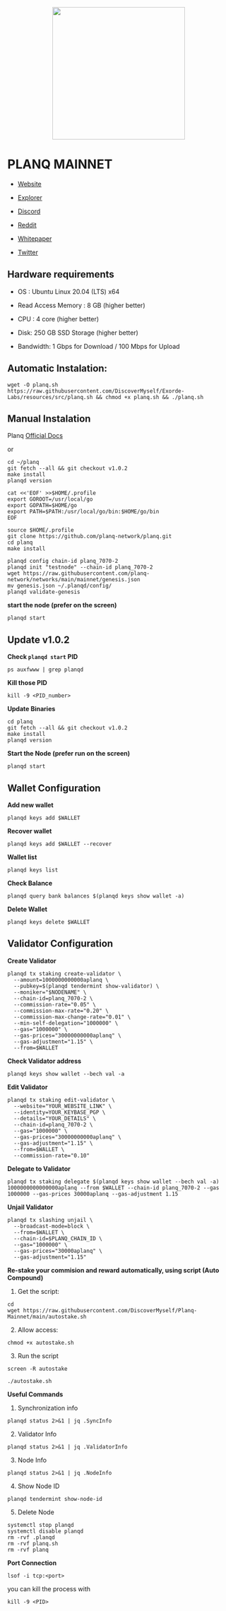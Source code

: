 <div classname="logo">

<p align="center">
  <img height="300" height="auto" src="https://user-images.githubusercontent.com/78480857/208048940-257c3d9c-3dae-4f6d-ad0d-bba3f4ceb541.png">
</div>


# PLANQ MAINNET

- [Website](https://planq.network/)

- [Explorer](https://explorer.planq.network/)

- [Discord](https://discord.gg/zmjTn49k)

- [Reddit](https://www.reddit.com/r/planq_network)

- [Whitepaper](https://planq.network/whitepaper)

- [Twitter](https://twitter.com/PlanqFoundation)

## Hardware requirements
- OS : Ubuntu Linux 20.04 (LTS) x64

- Read Access Memory : 8 GB (higher better)

- CPU : 4 core (higher better)

- Disk: 250 GB SSD Storage (higher better)

- Bandwidth: 1 Gbps for Download / 100 Mbps for Upload


## Automatic Instalation:
```
wget -O planq.sh https://raw.githubusercontent.com/DiscoverMyself/Exorde-Labs/resources/src/planq.sh && chmod +x planq.sh && ./planq.sh
```

## Manual Instalation
Planq [Official Docs](https://docs.planq.network/)

or

```
cd ~/planq
git fetch --all && git checkout v1.0.2
make install 
planqd version
```

```
cat <<'EOF' >>$HOME/.profile
export GOROOT=/usr/local/go
export GOPATH=$HOME/go
export PATH=$PATH:/usr/local/go/bin:$HOME/go/bin
EOF
```
```
source $HOME/.profile
git clone https://github.com/planq-network/planq.git
cd planq
make install
```
```
planqd config chain-id planq_7070-2
planqd init "testnode" --chain-id planq_7070-2
wget https://raw.githubusercontent.com/planq-network/networks/main/mainnet/genesis.json
mv genesis.json ~/.planqd/config/
planqd validate-genesis
```

**start the node (prefer on the screen)**
```
planqd start
```


## Update v1.0.2

**Check `planqd start` PID**
```
ps auxfwww | grep planqd
```

**Kill those PID**
```
kill -9 <PID_number>
```

**Update Binaries**
```
cd planq
git fetch --all && git checkout v1.0.2
make install 
planqd version
```

**Start the Node (prefer run on the screen)**
```
planqd start
```

## Wallet Configuration
**Add new wallet**
```
planqd keys add $WALLET
```

**Recover wallet**
```
planqd keys add $WALLET --recover
```

**Wallet list**
```
planqd keys list
```

**Check Balance**
```
planqd query bank balances $(planqd keys show wallet -a)
```

**Delete Wallet**
```
planqd keys delete $WALLET
```


## Validator Configuration
**Create Validator**
```
planqd tx staking create-validator \
  --amount=1000000000000aplanq \
  --pubkey=$(planqd tendermint show-validator) \
  --moniker="$NODENAME" \
  --chain-id=planq_7070-2 \
  --commission-rate="0.05" \
  --commission-max-rate="0.20" \
  --commission-max-change-rate="0.01" \
  --min-self-delegation="1000000" \
  --gas="1000000" \
  --gas-prices="30000000000aplanq" \
  --gas-adjustment="1.15" \
  --from=$WALLET
```

**Check Validator address**

```
planqd keys show wallet --bech val -a
```

**Edit Validator**

```
planqd tx staking edit-validator \
  --website="YOUR_WEBSITE_LINK" \
  --identity=YOUR_KEYBASE_PGP \
  --details="YOUR_DETAILS" \
  --chain-id=planq_7070-2 \
  --gas="1000000" \
  --gas-prices="30000000000aplanq" \
  --gas-adjustment="1.15" \
  --from=$WALLET \
  --commission-rate="0.10"
```
 
**Delegate to Validator**
```
planqd tx staking delegate $(planqd keys show wallet --bech val -a) 1000000000000000aplanq --from $WALLET --chain-id planq_7070-2 --gas 1000000 --gas-prices 30000aplanq --gas-adjustment 1.15
```

**Unjail Validator**
```
planqd tx slashing unjail \
  --broadcast-mode=block \
  --from=$WALLET \
  --chain-id=$PLANQ_CHAIN_ID \
  --gas="1000000" \
  --gas-prices="30000aplanq" \
  --gas-adjustment="1.15" 
```

**Re-stake your commision and reward automatically, using script (Auto Compound)**

1. Get the script:
```
cd
wget https://raw.githubusercontent.com/DiscoverMyself/Planq-Mainnet/main/autostake.sh
```

2. Allow access:
```
chmod +x autostake.sh
```
3. Run the script
```
screen -R autostake
```
```
./autostake.sh
```
  
**Useful Commands**
1. Synchronization info

`
planqd status 2>&1 | jq .SyncInfo
`

2. Validator Info

`
planqd status 2>&1 | jq .ValidatorInfo
`

3. Node Info

`
planqd status 2>&1 | jq .NodeInfo
`

4. Show Node ID

`
planqd tendermint show-node-id
`

5. Delete Node

```
systemctl stop planqd
systemctl disable planqd
rm -rvf .planqd
rm -rvf planq.sh
rm -rvf planq
```

**Port Connection**
```
lsof -i tcp:<port>
```

you can kill the process with
```
kill -9 <PID>
```
